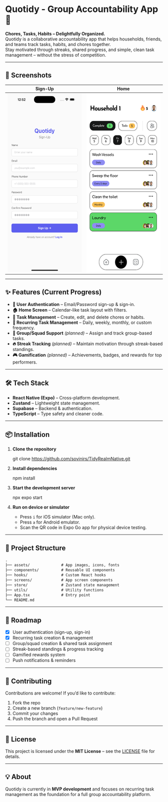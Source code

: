 # Quotidy - Group Accountability App 🚀

**Chores, Tasks, Habits – Delightfully Organized.**  
Quotidy is a collaborative accountability app that helps households, friends, and teams track tasks, habits, and chores together.  
Stay motivated through streaks, shared progress, and simple, clean task management – without the stress of competition.

---

## 📸 Screenshots

| Sign-Up | Home |
|---------|------|
| <img src="screenshots/signup.png" width="264" height="572"> | <img src="screenshots/home.png" width="264" height="572">  |

---

## ✨ Features (Current Progress)
- **🔑 User Authentication** – Email/Password sign-up & sign-in.
- **🏠 Home Screen** – Calendar-like task layout with filters.
- **📝 Task Management** – Create, edit, and delete chores or habits.
- **🔁 Recurring Task Management** – Daily, weekly, monthly, or custom frequency.
- **👥 Group/Squad Support** *(planned)* – Assign and track group-based tasks.
- **🔥 Streak Tracking** *(planned)* – Maintain motivation through streak-based standings.
- **🎮 Gamification** *(planned)* – Achievements, badges, and rewards for top performers.

---

## 🛠 Tech Stack
- **React Native (Expo)** – Cross-platform development.
- **Zustand** – Lightweight state management.
- **Supabase** – Backend & authentication.
- **TypeScript** – Type safety and cleaner code.

---

## 📦 Installation

1. **Clone the repository**
   
   git clone https://github.com/sovinirs/TidyRealmNative.git

2. **Install dependencies**

   npm install

3. **Start the development server**

   npx expo start

4. **Run on device or simulator**

   * Press `i` for iOS simulator (Mac only).
   * Press `a` for Android emulator.
   * Scan the QR code in Expo Go app for physical device testing.

---

## 📂 Project Structure
```
.
├── assets/              # App images, icons, fonts
├── components/          # Reusable UI components
├── hooks/               # Custom React hooks
├── screens/             # App screen components
├── store/               # Zustand state management
├── utils/               # Utility functions
├── App.tsx              # Entry point
└── README.md
```
---

## 🚀 Roadmap

* [x] User authentication (sign-up, sign-in)
* [x] Recurring task creation & management
* [ ] Group/squad creation & shared task assignment
* [ ] Streak-based standings & progress tracking
* [ ] Gamified rewards system
* [ ] Push notifications & reminders

---

## 🤝 Contributing

Contributions are welcome!
If you’d like to contribute:

1. Fork the repo
2. Create a new branch (`feature/new-feature`)
3. Commit your changes
4. Push the branch and open a Pull Request

---

## 📜 License

This project is licensed under the **MIT License** – see the [LICENSE](LICENSE) file for details.

---

## 💡 About

Quotidy is currently in **MVP development** and focuses on recurring task management as the foundation for a full group accountability platform.


